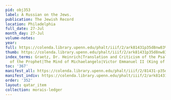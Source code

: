 ```yaml
---
pid: obj353
label: A Russian on the Jews.
publication: The Jewish Record
location: Philadelphia
full_date: 27-Jul
month_day: 27-Jul
volume-notes:
year:
full: https://colenda.library.upenn.edu/phalt/iiif/2/ark81431p35d8nw83%2FSHA256E-s8012557--7b0bd8b35d0384a9f0ba0df2a2a922f8874e07e6b26134a329679814260e89ef.jpeg/full/3500,/0/default.jpg
thumb: https://colenda.library.upenn.edu/phalt/iiif/2/ark81431p35d8nw83%2FSHA256E-s8012557--7b0bd8b35d0384a9f0ba0df2a2a922f8874e07e6b26134a329679814260e89ef.jpeg/full/!200,200/0/default.jpg
index_terms: Graetz, Dr. Heinrich|Translation and Criticism of the Psalms|The Chronicles
  of the Prophet|The Mind of Michaelangelo|Victor Emmanuel II (King of Italy)
toc: '367'
manifest_all: https://colenda.library.upenn.edu/phalt/iiif/2/81431-p35d8nw83/manifest
manifest_indiv: https://colenda.library.upenn.edu/phalt/iiif/2/ark81431p35d8nw83%2FSHA256E-s8012557--7b0bd8b35d0384a9f0ba0df2a2a922f8874e07e6b26134a329679814260e89ef.jpeg
order: '352'
layout: qatar_item
collection: morais-ledger
---
```

